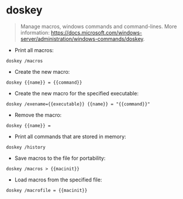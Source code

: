 # doskey

> Manage macros, windows commands and command-lines.
> More information: <https://docs.microsoft.com/windows-server/administration/windows-commands/doskey>.

- Print all macros:

`doskey /macros`

- Create the new macro:

`doskey {{name}} = {{command}}`

- Create the new macro for the specified executable:

`doskey /exename={{executable}} {{name}} = "{{command}}"`

- Remove the macro:

`doskey {{name}} =`

- Print all commands that are stored in memory:

`doskey /history`

- Save macros to the file for portability:

`doskey /macros > {{macinit}}`

- Load macros from the specified file:

`doskey /macrofile = {{macinit}}`
